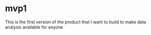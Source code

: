 # mvp1
This is the first version of the product that I want to build to make data analysis available for anyone
